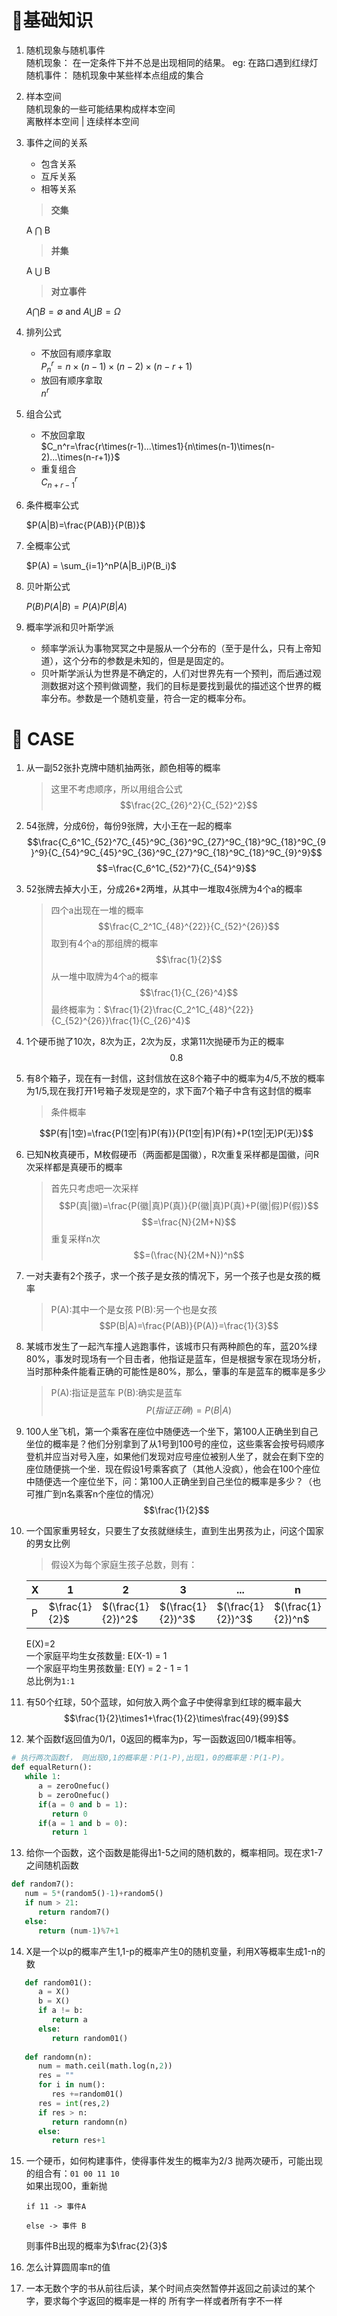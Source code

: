 # :ocean:基础知识
1. 随机现象与随机事件  
   随机现象： 在一定条件下并不总是出现相同的结果。 eg: 在路口遇到红绿灯  
   随机事件： 随机现象中某些样本点组成的集合
2. 样本空间  
   随机现象的一些可能结果构成样本空间  
   离散样本空间 | 连续样本空间 
3. 事件之间的关系  
   - 包含关系
   - 互斥关系
   - 相等关系  
    > **交集**   

    A $\bigcap$ B  

    > **并集**  

    A $\bigcup$ B

    > **对立事件**  
    
    $A \bigcap B = \emptyset$ and $A \bigcup B = \Omega$  

4. 排列公式  
   - 不放回有顺序拿取  
   $P_n^r=n\times(n-1)\times(n-2)\times(n-r+1)$  
   - 放回有顺序拿取  
   $n^r$  
5. 组合公式
   - 不放回拿取  
   $C_n^r=\frac{r\times(r-1)...\times1}{n\times(n-1)\times(n-2)...\times(n-r+1)}$  
   - 重复组合  
   $C_{n+r-1}^r$
6. 条件概率公式 
  
   $P(A|B)=\frac{P(AB)}{P(B)}$
7. 全概率公式  
   
   $P(A) = \sum_{i=1}^nP(A|B_i)P(B_i)$
8. 贝叶斯公式  

   $P(B)P(A|B)=P(A)P(B|A)$
9. 概率学派和贝叶斯学派  
    - 频率学派认为事物冥冥之中是服从一个分布的（至于是什么，只有上帝知道），这个分布的参数是未知的，但是是固定的。  
    - 贝叶斯学派认为世界是不确定的，人们对世界先有一个预判，而后通过观测数据对这个预判做调整，我们的目标是要找到最优的描述这个世界的概率分布。参数是一个随机变量，符合一定的概率分布。
# :ocean: CASE
1. 从一副52张扑克牌中随机抽两张，颜色相等的概率  
   > 这里不考虑顺序，所以用组合公式  
   $$\frac{2C_{26}^2}{C_{52}^2}$$
2. 54张牌，分成6份，每份9张牌，大小王在一起的概率
   $$\frac{C_6^1C_{52}^7C_{45}^9C_{36}^9C_{27}^9C_{18}^9C_{18}^9C_{9}^9}{C_{54}^9C_{45}^9C_{36}^9C_{27}^9C_{18}^9C_{18}^9C_{9}^9}$$
   $$=\frac{C_6^1C_{52}^7}{C_{54}^9}$$
3. 52张牌去掉大小王，分成26*2两堆，从其中一堆取4张牌为4个a的概率  
   > 四个a出现在一堆的概率
   $$\frac{C_2^1C_{48}^{22}}{C_{52}^{26}}$$
   > 取到有4个a的那组牌的概率
   $$\frac{1}{2}$$
   > 从一堆中取牌为4个a的概率
   $$\frac{1}{C_{26}^4}$$
   最终概率为：$\frac{1}{2}\frac{C_2^1C_{48}^{22}}{C_{52}^{26}}\frac{1}{C_{26}^4}$
4. 1个硬币抛了10次，8次为正，2次为反，求第11次抛硬币为正的概率  
   $$0.8$$
5. 有8个箱子，现在有一封信，这封信放在这8个箱子中的概率为4/5,不放的概率为1/5,现在我打开1号箱子发现是空的，求下面7个箱子中含有这封信的概率
 
   > 条件概率  
   
   $$P(有|1空)=\frac{P(1空|有)P(有)}{P(1空|有)P(有)+P(1空|无)P(无)}$$
6. 已知N枚真硬币，M枚假硬币（两面都是国徽），R次重复采样都是国徽，问R次采样都是真硬币的概率  
   > 首先只考虑吧一次采样
   $$P(真|徽)=\frac{P(徽|真)P(真)}{P(徽|真)P(真)+P(徽|假)P(假)}$$
   $$=\frac{N}{2M+N}$$
   > 重复采样n次
   $$=(\frac{N}{2M+N})^n$$
7. 一对夫妻有2个孩子，求一个孩子是女孩的情况下，另一个孩子也是女孩的概率
   >P(A):其中一个是女孩
   >P(B):另一个也是女孩
   $$P(B|A)=\frac{P(AB)}{P(A)}=\frac{1}{3}$$
8. 某城市发生了一起汽车撞人逃跑事件，该城市只有两种颜色的车，蓝20%绿80%，事发时现场有一个目击者，他指证是蓝车，但是根据专家在现场分析，当时那种条件能看正确的可能性是80%，那么，肇事的车是蓝车的概率是多少
   >P(A):指证是蓝车
   >P(B):确实是蓝车
   $$P(指证正确)=P(B|A)$$
9. 100人坐飞机，第一个乘客在座位中随便选一个坐下，第100人正确坐到自己坐位的概率是？他们分别拿到了从1号到100号的座位，这些乘客会按号码顺序登机并应当对号入座，如果他们发现对应号座位被别人坐了，就会在剩下空的座位随便挑一个坐．现在假设1号乘客疯了（其他人没疯），他会在100个座位中随便选一个座位坐下，问：第100人正确坐到自己坐位的概率是多少？（也可推广到n名乘客n个座位的情况）  
$$\frac{1}{2}$$
10. 一个国家重男轻女，只要生了女孩就继续生，直到生出男孩为止，问这个国家的男女比例
    > 假设X为每个家庭生孩子总数，则有：

      |  X  | 1 | 2 | 3 | ... | n |
      | ----  | ----  | ----  | ----  | ----  | ----  |
      | P | $\frac{1}{2}$ | $(\frac{1}{2})^2$ | $(\frac{1}{2})^3$ | $(\frac{1}{2})^3$ | $(\frac{1}{2})^n$ |

      E(X)=$2$  
      一个家庭平均生女孩数量: 
      E(X-1) = 1  
      一个家庭平均生男孩数量:
      E(Y) = 2 - 1 = 1   
      总比例为`1:1`  

11. 有50个红球，50个蓝球，如何放入两个盒子中使得拿到红球的概率最大
   $$\frac{1}{2}\times1+\frac{1}{2}\times\frac{49}{99}$$

12. 某个函数f返回值为0/1，0返回的概率为p，写一函数返回0/1概率相等。
```python
# 执行两次函数f， 则出现0,1的概率是：P(1-P),出现1，0的概率是：P(1-P)。
def equalReturn():
   while 1:
      a = zeroOnefuc()
      b = zeroOnefuc()
      if(a = 0 and b = 1):
         return 0
      if(a = 1 and b = 0):
         return 1
```
13. 给你一个函数，这个函数是能得出1-5之间的随机数的，概率相同。现在求1-7之间随机函数
```python
def random7():
   num = 5*(random5()-1)+random5()
   if num > 21:
      return random7()
   else:
      return (num-1)%7+1
```
14. X是一个以p的概率产生1,1-p的概率产生0的随机变量，利用X等概率生成1-n的数
   ```python
      def random01():
         a = X()
         b = X()
         if a != b:
            return a
         else:
            return random01()
      
      def randomn(n):
         num = math.ceil(math.log(n,2))
         res = ""
         for i in num():
            res +=random01()
         res = int(res,2)
         if res > n:
            return randomn(n)
         else:
            return res+1

   ```
15. 一个硬币，如何构建事件，使得事件发生的概率为2/3
    抛两次硬币，可能出现的组合有：`01 00 11 10`  
    如果出现00，重新抛
    ```  
    if 11 -> 事件A
      
    else -> 事件 B
    ```
    则事件B出现的概率为$\frac{2}{3}$

16. 怎么计算圆周率π的值

17. 一本无数个字的书从前往后读，某个时间点突然暂停并返回之前读过的某个字，要求每个字返回的概率是一样的
    所有字一样或者所有字不一样


